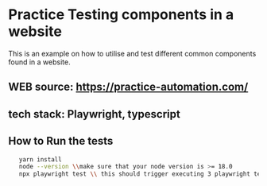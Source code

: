 # Practice Testing components in a website

This is an example on how to utilise  and test different common components found in a website.

## WEB source: https://practice-automation.com/

## tech stack: Playwright, typescript

## How to Run the tests
```bash
   yarn install
   node --version \\make sure that your node version is >= 18.0
   npx playwright test \\ this should trigger executing 3 playwright tests
```
